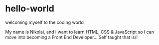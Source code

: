 # hello-world
welcoming myself to the coding world

My name is Nikolai, and I want to learn HTML, CSS & JavaScript so I can move into becoming a Front End Developer... Self taught that is/!
